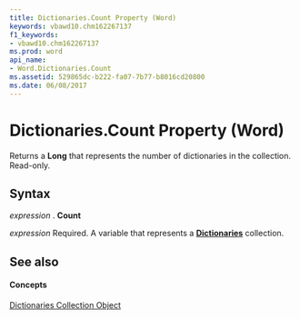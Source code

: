 ```yaml
---
title: Dictionaries.Count Property (Word)
keywords: vbawd10.chm162267137
f1_keywords:
- vbawd10.chm162267137
ms.prod: word
api_name:
- Word.Dictionaries.Count
ms.assetid: 529865dc-b222-fa07-7b77-b8016cd20800
ms.date: 06/08/2017
---
```



# Dictionaries.Count Property (Word)

Returns a  **Long** that represents the number of dictionaries in the collection. Read-only.


## Syntax

 _expression_ . **Count**

 _expression_ Required. A variable that represents a **[Dictionaries](Word.dictionaries.md)** collection.


## See also


#### Concepts


[Dictionaries Collection Object](Word.dictionaries.md)


